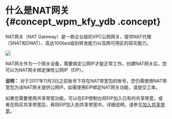 # 什么是NAT网关 {#concept_wpm_kfy_ydb .concept}

NAT网关（NAT Gateway）是一款企业级的VPC公网网关，提供NAT代理（SNAT和DNAT）、高达10Gbps级别转发能力以及跨可用区的容灾能力。

![](http://static-aliyun-doc.oss-cn-hangzhou.aliyuncs.com/assets/img/13979/15616359714440_zh-CN.png)

NAT网关作为一个网关设备，需要绑定公网IP才能正常工作。创建NAT网关后，您可以为NAT网关绑定弹性公网IP（EIP）。

**说明：** 对于2017年11月3日之前账号下存在NAT带宽包的账号，您仍需使用NAT带宽包为该NAT网关提供公网IP。如需使用EIP绑定NAT网关功能，请提交工单。

如果您需要使用共享带宽功能，可以在EIP控制台将EIP加入已有的共享带宽，或者在购买共享带宽后，再将EIP加入到共享带宽中。详细说明，请参见[加入共享带宽](../../../../intl.zh-CN/用户指南/管理后付费EIP/加入共享带宽.md#)。

